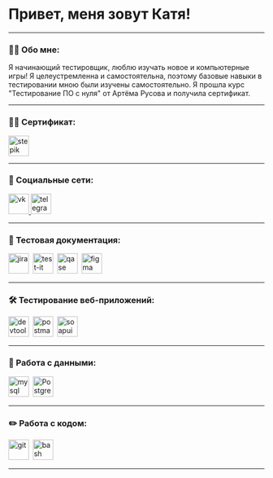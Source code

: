 # Привет, меня зовут Катя!

---

### 👨‍💻 Обо мне:

Я начинающий тестировщик, люблю изучать новое и компьютерные игры! Я целеустремленна и самостоятельна, поэтому базовые навыки в тестировании мною были изучены самостоятельно. Я прошла курс "Тестирование ПО с нуля" от Артёма Русова и получила сертификат.

---

### 👩‍🎓 Сертификат:
<div id="badges">
	<a href ="https://stepik.org/cert/2584643" target="_blank">
		<img src="https://upload.wikimedia.org/wikipedia/commons/4/42/Stepik_logotype.png" width="40" height="40" alt="stepik" />
		</a>

---

### 🤝 Социальные сети:

<div id="badges">
    <a href="https://vk.com/97hotgirl/" target="_blank">
      <img src="https://img.icons8.com/?size=100&id=13977&format=png&color=000000" width="40" height="40" alt="vk" />
    </a>
    <a href="https://t.me/ekaterina_lost" target="_blank">
      <img src="https://cdn-icons-png.flaticon.com/512/2111/2111646.png" width="40" height="40" alt="telegram" />
    </a>
  </div>
  
  ---
  
  ### 📁 Тестовая документация:
  
  <div>
  <img src="https://cdn.jsdelivr.net/gh/devicons/devicon/icons/jira/jira-original.svg" title="jira" alt="jira" width="40" height="40"/>&nbsp
  <img src="https://docs.testit.software/images/testit_logo_icon_blue.png" title="test-it" alt="test-it" width="40" height="40"/>&nbsp
  <img src="https://luna1.co/eb0187.png" title="qase" alt="qase" width="40" height="40"/>&nbsp
  <img src="https://cdn.jsdelivr.net/gh/devicons/devicon/icons/figma/figma-original.svg" title="figma" alt="figma" width="40" height="40"/>&nbsp
</div>

---

### 🛠 Тестирование веб-приложений:

<div>
  <img src="https://d33wubrfki0l68.cloudfront.net/38b5c953a4667366685d55db55d057c86db1fc54/a0fdc/static/acae6b24d940347661ca901ea07f47c1/chrome-dev-logo-icon.png" title="devtools" alt="devtools" width="40" height="40"/>&nbsp
  <img src="https://seeklogo.com/images/P/postman-logo-0087CA0D15-seeklogo.com.png" title="postman" alt="postman" width="40" height="40"/>&nbsp
  <img src="https://static0.smartbear.co/smartbearbrand/media/images/home/soapui-icon.svg" title="soapui" alt="soapui" width="40" height="40"/>&nbsp
</div>

---

### 💾 Работа с данными:

<div>
  <img src="https://cdn.jsdelivr.net/gh/devicons/devicon/icons/mysql/mysql-original.svg" title="mysql" alt="mysql" width="40" height="40"/>&nbsp
   <img src="https://www.vectorlogo.zone/logos/postgresql/postgresql-icon.svg" title="PostgreSQL" alt="PostgreSQL" width="40" height="40"/>&nbsp
</div>

---

### ✏️ Работа с кодом:

<div>
  <img src="https://cdn.jsdelivr.net/gh/devicons/devicon/icons/git/git-original.svg" title="git" alt="git" width="40" height="40"/>&nbsp
  <img src="https://upload.wikimedia.org/wikipedia/commons/thumb/4/4b/Bash_Logo_Colored.svg/1024px-Bash_Logo_Colored.svg.png?20180723054350" title="bash" alt="bash" width="40" height="40"/>&nbsp
  
</div>

---